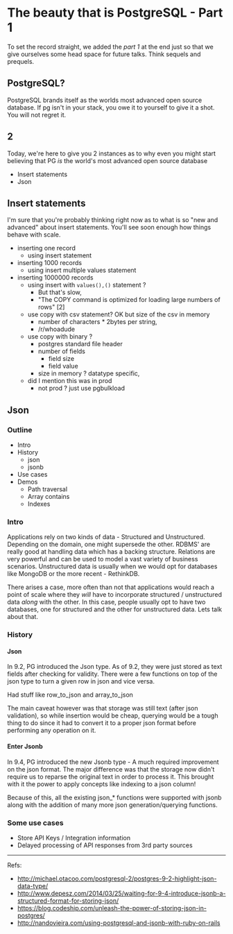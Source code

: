 # The beauty that is PostgreSQL - Part 1

To set the record straight, we added the _part 1_ at the end just so that we 
give ourselves some head space for future talks. Think sequels and prequels. 

## PostgreSQL? 

PostgreSQL brands itself as the worlds most advanced open source database. If 
pg isn't in your stack, you owe it to yourself to give it a shot. You will not
regret it. 

## 2

Today, we're here to give you 2 instances as to why even you might start 
believing that PG _is_ the world's most advanced open source database 

- Insert statements
- Json

## Insert statements

I'm sure that you're probably thinking right now as to what is so "new and
advanced" about insert statements. You'll see soon enough how things behave
with scale. 

* inserting one record 
  * using insert statement
* inserting 1000 records
  * using insert multiple values statement
* inserting 1000000 records
  * using insert with `values(),()` statement ? 
    * But that's slow, 
    * "The COPY command is optimized for loading large numbers of rows" [2]
  * use copy with csv statement? OK but size of the csv in memory
    * number of characters * 2bytes per string, 
    * /r/whoadude
  * use copy with binary ? 
    * postgres standard file header
    * number of fields
      * field size
      * field value
    * size in memory ? datatype specific, 
  * did I mention this was in prod
    * not prod ? just use pgbulkload

## Json

### Outline

* Intro
* History 
  * json
  * jsonb
* Use cases 
* Demos
  * Path traversal
  * Array contains
  * Indexes

### Intro

Applications rely on two kinds of data - Structured and Unstructured. Depending
on the domain, one might supersede the other. RDBMS' are really good at
handling data which has a backing structure. Relations are very powerful and
can be used to model a vast variety of business scenarios. Unstructured data is
usually when we would opt for databases like MongoDB or the more recent -
RethinkDB.

There arises a case, more often than not that applications would reach a point
of scale where they _will_ have to incorporate structured / unstructured data
_along_ with the other. In this case, people usually opt to have two databases,
one for structured and the other for unstructured data. Lets talk about that.

### History

#### Json

In 9.2, PG introduced the Json type. As of 9.2, they were just stored as text
fields after checking for validity. There were a few functions on top of the 
json type to turn a given row in json and vice versa.

Had stuff like row_to_json and array_to_json

The main caveat however was that storage was still text (after json
validation), so while insertion would be cheap, querying would be a tough thing
to do since it had to convert it to a proper json format before performing any
operation on it.

#### Enter Jsonb

In 9.4, PG introduced the new Jsonb type - A much required improvement on the
json format. The major difference was that the storage now didn't require us
to reparse the original text in order to process it. This brought with it 
the power to apply concepts like indexing to a json column! 

Because of this, all the existing json_* functions were supported with jsonb
along with the addition of many more json generation/querying functions. 

### Some use cases 

* Store API Keys / Integration information
* Delayed processing of API responses from 3rd party sources 

---

Refs:
- http://michael.otacoo.com/postgresql-2/postgres-9-2-highlight-json-data-type/
- http://www.depesz.com/2014/03/25/waiting-for-9-4-introduce-jsonb-a-structured-format-for-storing-json/
- https://blog.codeship.com/unleash-the-power-of-storing-json-in-postgres/
- http://nandovieira.com/using-postgresql-and-jsonb-with-ruby-on-rails

